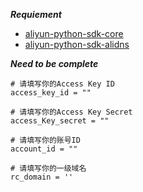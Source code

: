 ***Requiement***

- [aliyun-python-sdk-core](https://github.com/aliyun/aliyun-openapi-python-sdk/tree/master/aliyun-python-sdk-core)
- [aliyun-python-sdk-alidns](https://github.com/aliyun/aliyun-openapi-python-sdk/tree/master/aliyun-python-sdk-alidns)

***Need to be complete***

```
# 请填写你的Access Key ID
access_key_id = ""

# 请填写你的Access Key Secret
access_Key_secret = ""

# 请填写你的账号ID
account_id = ""

# 请填写你的一级域名
rc_domain = ''
```

